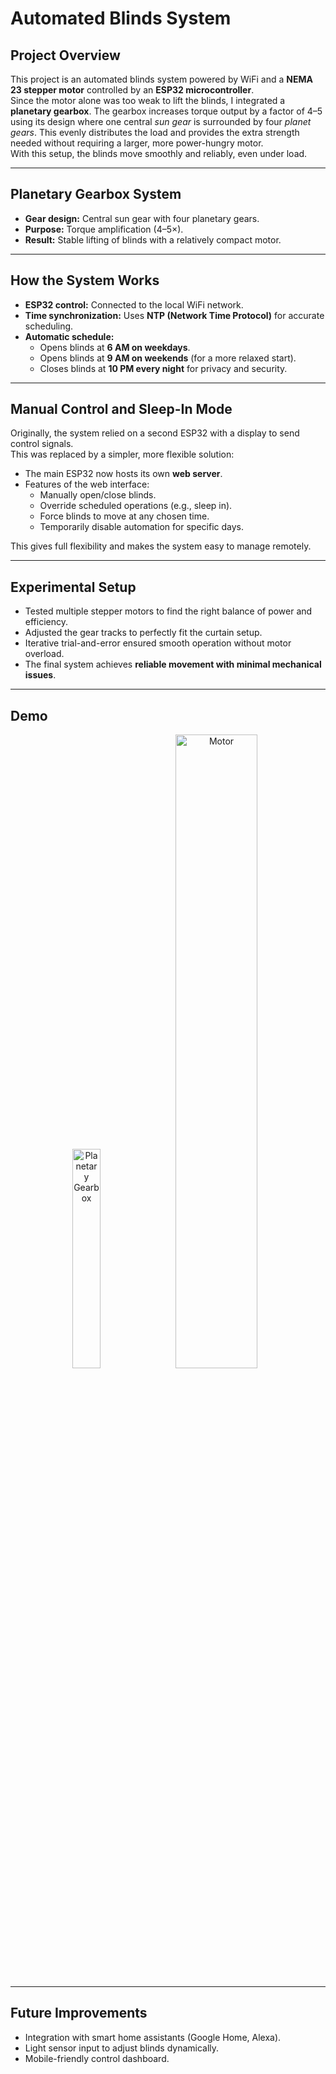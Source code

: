 # Automated Blinds System

## Project Overview
This project is an automated blinds system powered by WiFi and a **NEMA 23 stepper motor** controlled by an **ESP32 microcontroller**.  
Since the motor alone was too weak to lift the blinds, I integrated a **planetary gearbox**. The gearbox increases torque output by a factor of 4–5 using its design where one central *sun gear* is surrounded by four *planet gears*. This evenly distributes the load and provides the extra strength needed without requiring a larger, more power-hungry motor.  
With this setup, the blinds move smoothly and reliably, even under load.

---

## Planetary Gearbox System
- **Gear design:** Central sun gear with four planetary gears.  
- **Purpose:** Torque amplification (4–5×).  
- **Result:** Stable lifting of blinds with a relatively compact motor.  

---

## How the System Works
- **ESP32 control:** Connected to the local WiFi network.  
- **Time synchronization:** Uses **NTP (Network Time Protocol)** for accurate scheduling.  
- **Automatic schedule:**
  - Opens blinds at **6 AM on weekdays**.  
  - Opens blinds at **9 AM on weekends** (for a more relaxed start).  
  - Closes blinds at **10 PM every night** for privacy and security.  

---

## Manual Control and Sleep-In Mode
Originally, the system relied on a second ESP32 with a display to send control signals.  
This was replaced by a simpler, more flexible solution:  

- The main ESP32 now hosts its own **web server**.  
- Features of the web interface:
  - Manually open/close blinds.  
  - Override scheduled operations (e.g., sleep in).  
  - Force blinds to move at any chosen time.  
  - Temporarily disable automation for specific days.  

This gives full flexibility and makes the system easy to manage remotely.

---

## Experimental Setup
- Tested multiple stepper motors to find the right balance of power and efficiency.  
- Adjusted the gear tracks to perfectly fit the curtain setup.  
- Iterative trial-and-error ensured smooth operation without motor overload.  
- The final system achieves **reliable movement with minimal mechanical issues**.  

---

## Demo
<p align="center">
  <img src="https://github.com/user-attachments/assets/cc9a33d3-ace7-4c69-aa76-523b4659701e" alt="Planetary Gearbox" width="30%"/>
  <img src="https://github.com/user-attachments/assets/af963ba9-655c-4fcf-a348-8d5cc893c9a2" alt="Motor" width="51%"/>
</p>





---

## Future Improvements
- Integration with smart home assistants (Google Home, Alexa).  
- Light sensor input to adjust blinds dynamically.  
- Mobile-friendly control dashboard.  
